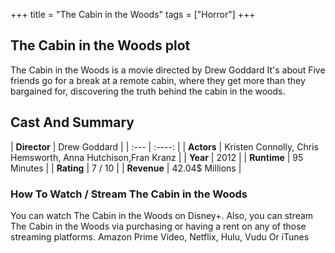 +++
title = "The Cabin in the Woods"
tags = ["Horror"]
+++
## The Cabin in the Woods plot
The Cabin in the Woods is a movie directed by Drew Goddard It's about Five friends go for a break at a remote cabin, where they get more than they bargained for, discovering the truth behind the cabin in the woods.
## Cast And Summary
| **Director**      | Drew Goddard |
    | :---        |    :----:   |
    |  **Actors** | Kristen Connolly, Chris Hemsworth, Anna Hutchison,Fran Kranz |
    | **Year**   | 2012    |
    |  **Runtime** | 95 Minutes |
    |  **Rating** | 7 / 10 | 
    |  **Revenue** | 42.04$ Millions |
### How To Watch / Stream The Cabin in the Woods
You can watch The Cabin in the Woods on Disney+.
Also, you can stream The Cabin in the Woods via purchasing or having a rent on any of those streaming platforms.
Amazon Prime Video, Netflix, Hulu, Vudu Or iTunes